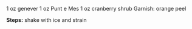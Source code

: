 1 oz genever
1 oz Punt e Mes
1 oz cranberry shrub
Garnish: orange peel

**Steps:**
 shake with ice and strain